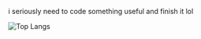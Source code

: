 i seriously need to code something useful and finish it lol

![Top Langs](https://github-readme-stats.vercel.app/api/top-langs/?username=gato741&langs_count=6)